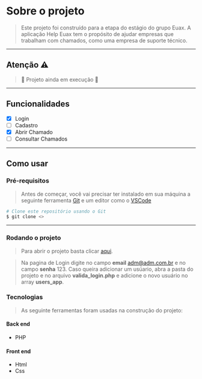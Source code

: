# Sobre o projeto
> Este projeto foi construído para a etapa do estágio do grupo Euax. A aplicação Help Euax tem o propósito de ajudar empresas que trabalham com chamados, como uma empresa de suporte técnico.
---
## Atenção ⚠️

> 🚧 Projeto ainda em execução 🚧

---

## Funcionalidades

- [x] Login
- [ ] Cadastro
- [x] Abrir Chamado
- [ ] Consultar Chamados

---

## Como usar

### Pré-requisitos

> Antes de começar, você vai precisar ter instalado em sua máquina a seguinte ferramenta [Git](https://git-scm.com) e um editor como o [VSCode](https://code.visualstudio.com/)


```bash
# Clone este repositório usando o Git
$ git clone <>
```
---

### Rodando o projeto
> Para abrir o projeto basta clicar [aqui](https://playful-sprite-40d763.netlify.app/).

> Na pagina de Login digite no campo **email** adm@adm.com.br e no campo **senha** 123. Caso queira adicionar um usúario, abra a pasta do projeto e no arquivo **valida_login.php** e adicione o novo usuário no array **users_app**.

### Tecnologias

> As seguinte ferramentas foram usadas na construção do projeto:
#### Back end
- PHP

#### Front end
- Html
- Css


